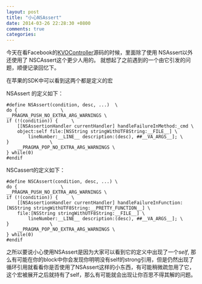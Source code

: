 ```yaml
---
layout: post
title: "小心NSAssert"
date: 2014-03-26 22:28:30 +0800
comments: true
categories: 
---
```


今天在看Facebook的[KVOController](https://github.com/facebook/KVOController)源码的时候，里面除了使用 NSAssert以外 还使用了 NSCAssert这个更少人用的。 就想起了之前遇到的一个由它引发的问题，顺便记录回忆下。
<!--more-->

在苹果的SDK中可以看到这两个都是定义的宏

NSAssert 的定义如下：

	#define NSAssert(condition, desc, ...)	\
    do {				\
	__PRAGMA_PUSH_NO_EXTRA_ARG_WARNINGS \
	if (!(condition)) {		\
	    [[NSAssertionHandler currentHandler] handleFailureInMethod:_cmd \
		object:self file:[NSString stringWithUTF8String:__FILE__] \
	    	lineNumber:__LINE__ description:(desc), ##__VA_ARGS__]; \
	}				\
        __PRAGMA_POP_NO_EXTRA_ARG_WARNINGS \
    } while(0)
	#endif
	
	
NSCassert的定义如下：

	#define NSCAssert(condition, desc, ...) \
    do {				\
	__PRAGMA_PUSH_NO_EXTRA_ARG_WARNINGS \
	if (!(condition)) {		\
	    [[NSAssertionHandler currentHandler] handleFailureInFunction:[NSString stringWithUTF8String:__PRETTY_FUNCTION__] \
		file:[NSString stringWithUTF8String:__FILE__] \
	    	lineNumber:__LINE__ description:(desc), ##__VA_ARGS__]; \
	}				\
        __PRAGMA_POP_NO_EXTRA_ARG_WARNINGS \
    } while(0)
	#endif
	
之所以要说小心使用NSAssert是因为大家可以看到它的定义中出现了一个*self*, 那么有可能在你的block中你会发现你明明没有self的strong引用，但是仍然出现了循环引用就看看你是否使用了NSAssert这样的小东西，有可能稍微疏忽用了它，这个宏被展开之后就持有了self，那么有可能就会出现让你百思不得其解的问题。
	
	
